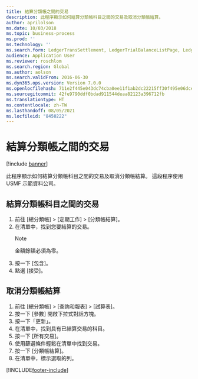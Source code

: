 ```yaml
---
title: 結算分類帳之間的交易
description: 此程序顯示如何結算分類帳科目之間的交易及取消分類帳結算。
author: aprilolson
ms.date: 10/03/2018
ms.topic: business-process
ms.prod: ''
ms.technology: ''
ms.search.form: LedgerTransSettlement, LedgerTrialBalanceListPage, LedgerTrialBalanceListPageBalanceParms, LedgerTransAccount, LedgerTransSettled
audience: Application User
ms.reviewer: roschlom
ms.search.region: Global
ms.author: aolson
ms.search.validFrom: 2016-06-30
ms.dyn365.ops.version: Version 7.0.0
ms.openlocfilehash: 711e2f445e043dc74cba0ee11f1ab2dc22215ff30f495e06dce1f6f3ab4a0a09
ms.sourcegitcommit: 42fe9790ddf0bdad911544deaa82123a396712fb
ms.translationtype: HT
ms.contentlocale: zh-TW
ms.lasthandoff: 08/05/2021
ms.locfileid: "8450222"
---
```

# <a name="settle-transactions-between-ledger-accounts"></a>結算分類帳之間的交易

[!include [banner](../../includes/banner.md)]

此程序顯示如何結算分類帳科目之間的交易及取消分類帳結算。 這段程序使用 USMF 示範資料公司。


## <a name="settle-transaction-between-ledger-accounts"></a>結算分類帳科目之間的交易
1. 前往 \[總分類帳\] > \[定期工作\] > \[分類帳結算\]。
2. 在清單中，找到您要結算的交易。
   > [!NOTE]
   > 金額餘額必須為零。  
3. 按一下 \[包含\]。
4. 點選 [接受]。

## <a name="cancel-a-ledger-settlement"></a>取消分類帳結算

1. 前往 \[總分類帳\] > \[查詢和報表\] > \[試算表\]。
2. 按一下 \[參數\] 開啟下拉式對話方塊。
3. 按一下「更新」。
4. 在清單中，找到具有已結算交易的科目。
5. 按一下 \[所有交易\]。
6. 使用篩選條件輕鬆在清單中找到交易。
7. 按一下 \[分類帳結算\]。
8. 在清單中，標示選取的列。



[!INCLUDE[footer-include](../../../includes/footer-banner.md)]